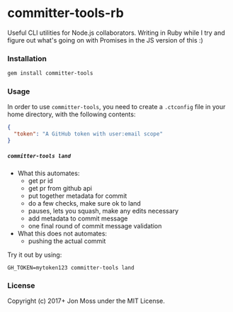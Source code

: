 # committer-tools-rb

Useful CLI utilities for Node.js collaborators. Writing in Ruby while I
try and figure out what's going on with Promises in the JS version of
this :)

### Installation

```bash
gem install committer-tools
```

### Usage

In order to use `committer-tools`, you need to create a `.ctconfig` file
in your home directory, with the following contents:

```json
{
  "token": "A GitHub token with user:email scope"
}
```

##### `committer-tools land`

- What this automates:
  - get pr id
  - get pr from github api
  - put together metadata for commit
  - do a few checks, make sure ok to land
  - pauses, lets you squash, make any edits necessary
  - add metadata to commit message
  - one final round of commit message validation
- What this does not automates:
  - pushing the actual commit

Try it out by using:

```
GH_TOKEN=mytoken123 committer-tools land
```

### License

Copyright (c) 2017+ Jon Moss under the MIT License.
